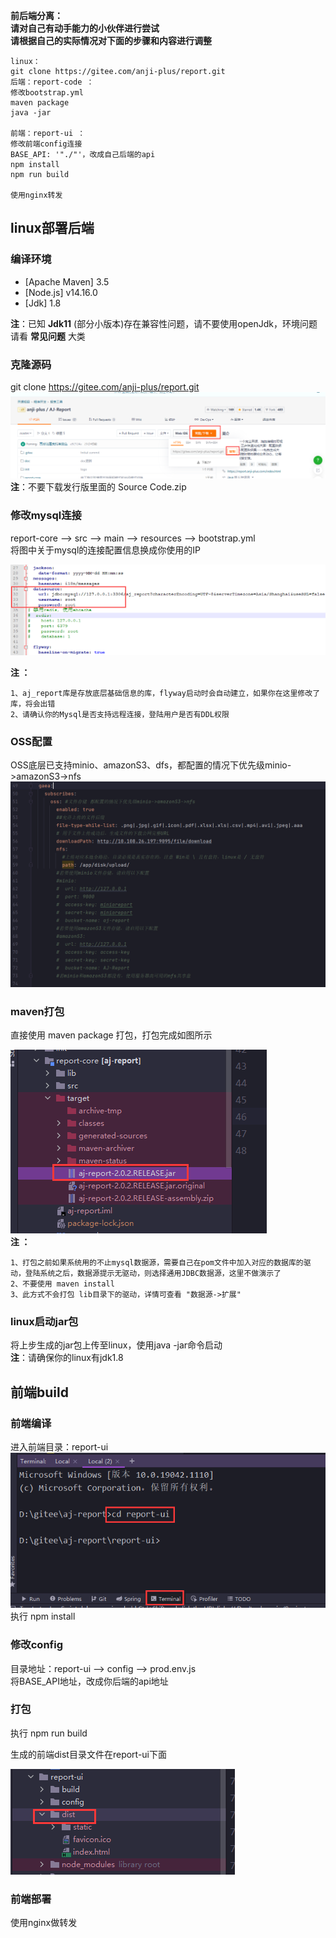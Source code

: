 **前后端分离：** <br>
**请对自己有动手能力的小伙伴进行尝试** <br>
**请根据自己的实际情况对下面的步骤和内容进行调整** <br>

```
linux：
git clone https://gitee.com/anji-plus/report.git
后端：report-code ：
修改bootstrap.yml
maven package
java -jar

前端：report-ui ：
修改前端config连接
BASE_API: '"./"'，改成自己后端的api
npm install
npm run build

使用nginx转发
```

## linux部署后端

### 编译环境

- [Apache Maven] 3.5 <br>
- [Node.js] v14.16.0 <br>
- [Jdk] 1.8 <br>

**注**：已知 **Jdk11** (部分小版本)存在兼容性问题，请不要使用openJdk，环境问题请看 **常见问题** 大类 <br>

### 克隆源码

git clone https://gitee.com/anji-plus/report.git <br>
![img9.png](../picture/quickly/img_9.png) <br>
**注**：不要下载发行版里面的 Source Code.zip <br>

### 修改mysql连接

report-core --> src --> main --> resources --> bootstrap.yml <br>
将图中关于mysql的连接配置信息换成你使用的IP <br>

![bootstrap.png](../picture/quickly/img_2.png) <br>

**注 ：**

```
1、aj_report库是存放底层基础信息的库，flyway启动时会自动建立，如果你在这里修改了库，将会出错
2、请确认你的Mysql是否支持远程连接，登陆用户是否有DDL权限
```

### OSS配置

OSS底层已支持minio、amazonS3、dfs，都配置的情况下优先级minio->amazonS3->nfs <br>
![file.png](../picture/quickly/img.png) <br>

### maven打包

直接使用 maven package 打包，打包完成如图所示<br>

![img10](../picture/quickly/img_10.png) <br>
**注 ：**

```
1、打包之前如果系统用的不止mysql数据源，需要自己在pom文件中加入对应的数据库的驱动，登陆系统之后，数据源提示无驱动，则选择通用JDBC数据源，这里不做演示了
2、不要使用 maven install
3、此方式不会打包 lib目录下的驱动，详情可查看 "数据源->扩展"
```

### linux启动jar包

将上步生成的jar包上传至linux，使用java -jar命令启动 <br>
**注**：请确保你的linux有jdk1.8 <br>

## 前端build

### 前端编译

进入前端目录：report-ui <br>
![img11](../picture/quickly/img_11.png) <br>
执行 npm install <br>

### 修改config

目录地址：report-ui --> config --> prod.env.js <br>
将BASE_API地址，改成你后端的api地址 <br>

### 打包

执行 npm run build <br>

生成的前端dist目录文件在report-ui下面 <br>

![img12](../picture/quickly/img_12.png) <br>

### 前端部署

使用nginx做转发


